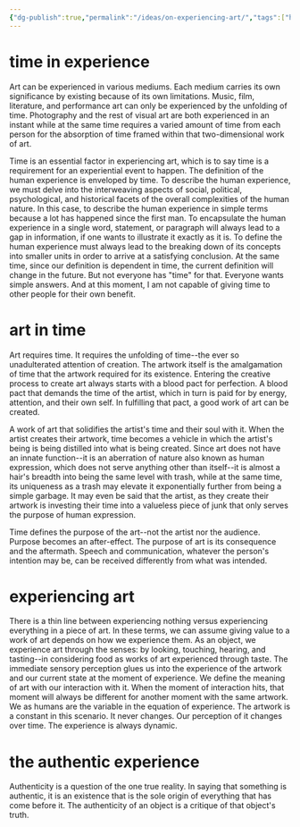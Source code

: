 ```yaml
---
{"dg-publish":true,"permalink":"/ideas/on-experiencing-art/","tags":["humanity","thoughts","art"],"noteIcon":"","created":"2024-09-22T06:59:17.382+08:00","updated":"2024-12-17T17:56:10.922+08:00"}
---
```


# time in experience
Art can be experienced in various mediums. Each medium carries its own significance by existing because of its own limitations. Music, film, literature, and performance art can only be experienced by the unfolding of time. Photography and the rest of visual art are both experienced in an instant while at the same time requires a varied amount of time from each person for the absorption of time framed within that two-dimensional work of art.

Time is an essential factor in experiencing art, which is to say time is a requirement for an experiential event to happen. The definition of the human experience is enveloped by time. To describe the human experience, we must delve into the interweaving aspects of social, political, psychological, and historical facets of the overall complexities of the human nature. In this case, to describe the human experience in simple terms because a lot has happened since the first man. To encapsulate the human experience in a single word, statement, or paragraph will always lead to a gap in information, if one wants to illustrate it exactly as it is. To define the human experience must always lead to the breaking down of its concepts into smaller units in order to arrive at a satisfying conclusion. At the same time, since our definition is dependent in time, the current definition will change in the future. But not everyone has "time" for that. Everyone wants simple answers. And at this moment, I am not capable of giving time to other people for their own benefit.

# art in time
Art requires time. It requires the unfolding of time--the ever so unadulterated attention of creation. The artwork itself is the amalgamation of time that the artwork required for its existence. Entering the creative process to create art always starts with a blood pact for perfection. A blood pact that demands the time of the artist, which in turn is paid for by energy, attention, and their own self. In fulfilling that pact, a good work of art can be created. 

A work of art that solidifies the artist's time and their soul with it. When the artist creates their artwork, time becomes a vehicle in which the artist's being is being distilled into what is being created. Since art does not have an innate function--it is an aberration of nature also known as human expression, which does not serve anything other than itself--it is almost a hair's breadth into being the same level with trash, while at the same time, its uniqueness as a trash may elevate it exponentially further from being a simple garbage. It may even be said that the artist, as they create their artwork is investing their time into a valueless piece of junk that only serves the purpose of human expression.

Time defines the purpose of the art--not the artist nor the audience. Purpose becomes an after-effect. The purpose of art is its consequence and the aftermath. Speech and communication, whatever the person's intention may be, can be received differently from what was intended.

# experiencing art
There is a thin line between experiencing nothing versus experiencing everything in a piece of art. In these terms, we can assume giving value to a work of art depends on how we experience them. As an object, we experience art through the senses: by looking, touching, hearing, and tasting--in considering food as works of art experienced through taste. The immediate sensory perception glues us into the experience of the artwork and our current state at the moment of experience. We define the meaning of art with our interaction with it. When the moment of interaction hits, that moment will always be different for another moment with the same artwork. We as humans are the variable in the equation of experience. The artwork is a constant in this scenario. It never changes. Our perception of it changes over time. The experience is always dynamic.

# the authentic experience
Authenticity is a question of the one true reality. In saying that something is authentic, it is an existence that is the sole origin of everything that has come before it. The authenticity of an object is a critique of that object's truth.